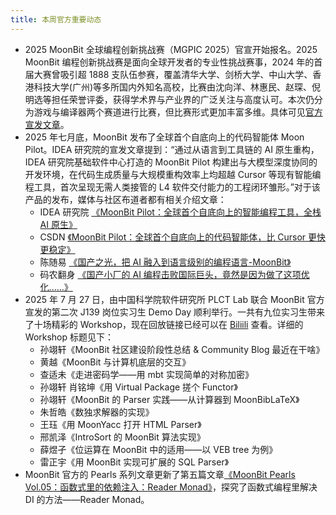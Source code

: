 ```yaml
---
title: 本周官方重要动态
---
```


- 2025 MoonBit 全球编程创新挑战赛（MGPIC 2025）官宣开始报名。2025 MoonBit 编程创新挑战赛是面向全球开发者的专业性挑战赛事，2024 年的首届大赛曾吸引超 1888 支队伍参赛，覆盖清华大学、剑桥大学、中山大学、香港科技大学(广州)等多所国内外知名高校，比赛由沈向洋、林惠民、赵琛、倪明选等担任荣誉评委，获得学术界与产业界的广泛关注与高度认可。本次仍分为游戏与编译器两个赛道进行比赛，但比赛形式更加丰富多维。具体可见[官方宣发文章](https://mp.weixin.qq.com/s/8IbEQ0dasvQlIMeAgJhHww)。
- 2025 年七月底，MoonBit 发布了全球首个自底向上的代码智能体 Moon Pilot。IDEA 研究院的宣发文章提到：“通过从语言到工具链的 AI 原生重构，IDEA 研究院基础软件中心打造的 MoonBit Pilot 构建出与大模型深度协同的开发环境，在代码生成质量与大规模重构效率上均超越 Cursor 等现有智能编程工具，首次呈现无需人类接管的 L4 软件交付能力的工程闭环雏形。”对于该产品的发布，媒体与社区布道者都有相关介绍文章：
  - IDEA 研究院 [《MoonBit Pilot：全球首个自底向上的智能编程工具，全栈 AI 原生》](https://mp.weixin.qq.com/s/Y8y5UbxE42AqXqdPWi5kug)
  - CSDN [《MoonBit Pilot：全球首个自底向上的代码智能体，比 Cursor 更快更稳定》](https://mp.weixin.qq.com/s/QmFByVz-2ro81-akd4XZWg)
  - 陈随易 [《国产之光，把 AI 融入到语言级别的编程语言-MoonBit》](https://mp.weixin.qq.com/s/uOz-YexUgY_tJXyQjxWGkw)
  - 码农翻身 [《国产小厂的 AI 编程击败国际巨头，竟然是因为做了这项优化......》](https://mp.weixin.qq.com/s/v_bv3W6xljqYvr65FAmK5Q)
- 2025 年 7 月 27 日，由中国科学院软件研究所 PLCT Lab 联合 MoonBit 官方宣发的第二次 J139 岗位实习生 Demo Day 顺利举行。一共有九位实习生带来了十场精彩的 Workshop，现在回放链接已经可以在 [Biliili](https://space.bilibili.com/3546645654407506/lists/5981946) 查看。详细的 Workshop 标题见下：
  - 孙翊轩《MoonBit 社区建设阶段性总结 & Community Blog 最近在干啥》
  - 黄越《MoonBit 与计算机底层的交互》
  - 查适未《走进密码学——用 mbt 实现简单的对称加密》
  - 孙翊轩 肖铭坤《用 Virtual Package 搓个 Functor》
  - 孙翊轩《MoonBit 的 Parser 实践——从计算器到 MoonBibLaTeX》
  - 朱哲皓《数独求解器的实现》
  - 王珏《用 MoonYacc 打开 HTML Parser》
  - 邢凯泽《IntroSort 的 MoonBit 算法实现》
  - 薛煜孑《位运算在 MoonBit 中的适用——以 VEB tree 为例》
  - 雷正宇《用 MoonBit 实现可扩展的 SQL Parser》
- MoonBit 官方的 Pearls 系列文章更新了第五篇文章[《MoonBit Pearls Vol.05：函数式里的依赖注入：Reader Monad》](https://mp.weixin.qq.com/s/6g4XG1Bw2pcEtmKCLHwyMQ)，探究了函数式编程里解决 DI 的方法——Reader Monad。
